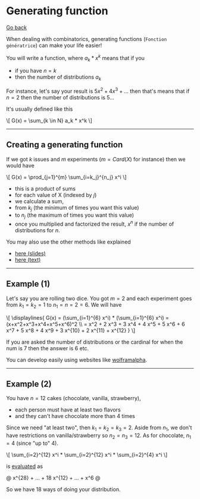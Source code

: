 # Generating function

[Go back](..)

When dealing with combinatorics, generating
functions (`Fonction génératrice`)
can make your life easier!

You will write a function, where
$a_k * x^k$ means that if you 

* if you have $n=k$
* then the number of distributions $a_k$

For instance, let's say your result is
$5 x^2 + 4 x^3 + ...$ then that's means that
if $n=2$ then the number of distributions is $5$...

It's usually defined like this

<div>
\[
G(x) = \sum_{k \in N} a_k * x^k
\]
</div>

<hr class="sl">

## Creating a generating function

If we got $k$ issues
and $m$ experiments ($m = Card(X)$ for instance)
then we would have

<div>
\[
G(x) = \prod_{j=1}^{m} \sum_{i=k_j}^{n_j} x^i
\]
</div>

* this is a product of sums
* for each value of X (indexed by $j$)
* we calculate a sum,
* from $k_j$ (the minimum of times you want this value)
* to $n_j$ (the maximum of times you want this value)
* once you multiplied and factorized the result, $x^n$ if the number of distributions for $n$.

You may also use the other methods
like explained 

* [here (slides)](https://math.mit.edu/research/highschool/primes/materials/2018/conf/15-1%20Manne.pdf)
* [here (text)](http://discrete.openmathbooks.org/dmoi2/section-27.html)

<hr class="sl">

## Example (1)

Let's say you are rolling two dice.
You got $m=2$ and each experiment
goes from $k_1=k_2=1$ to $n_1=n=2=6$.
We will have 

<div>
\[
\displaylines{
G(x) = (\sum_{i=1}^{6} x^i) * (\sum_{i=1}^{6} x^i)
= (x+x^2+x^3+x^4+x^5+x^6)^2 \\
= 
x^2 + 
2 x^3 +
3 x^4 + 
4 x^5 + 
5 x^6 + 
6 x^7 + 
5 x^8 + 
4 x^9 + 
3 x^{10} + 
2 x^{11} + 
x^{12}
}
\]
</div>

If you are asked the number of distributions or
the cardinal for when the num is $7$ then the answer
is $6$ etc.

You can develop easily using websites
like [wolframalpha](https://www.wolframalpha.com/input/?i=%28x%2Bx%5E2%2Bx%5E3%2Bx%5E4%2Bx%5E5%2Bx%5E6%29%5E2).

<hr class="sr">

## Example (2)

You have $n=12$ cakes (chocolate, vanilla, strawberry),

* each person must have at least two flavors
* and they can't have chocolate more than 4 times

Since we need "at least two", then
$k_1=k_2=k_3=2$. Aside from $n_1$, we don't
have restrictions on vanilla/strawberry
so $n_2=n_3=12$. As for chocolate, $n_1=4$ (since
"up to" 4).

<div>
\[
\sum_{i=2}^{12} x^i *
\sum_{i=2}^{12} x^i *
\sum_{i=2}^{4} x^i
\]
</div>

is [evaluated](https://www.wolframalpha.com/input/?i=%28x%5E2%2Bx%5E3%2Bx%5E4%2Bx%5E5%2Bx%5E6%2Bx%5E7%2Bx%5E8%2Bx%5E9%2Bx%5E10%2Bx%5E11%2Bx%5E12%29*%28x%5E2%2Bx%5E3%2Bx%5E4%2Bx%5E5%2Bx%5E6%2Bx%5E7%2Bx%5E8%2Bx%5E9%2Bx%5E10%2Bx%5E11%2Bx%5E12%29%28x%5E2%2Bx%5E3%2Bx%5E4%29)
as

<div class="table-responsive">
@
x^{28} + ... + 18 x^{12} + ... + x^6
@
</div>

So we have 18 ways of doing your distribution.